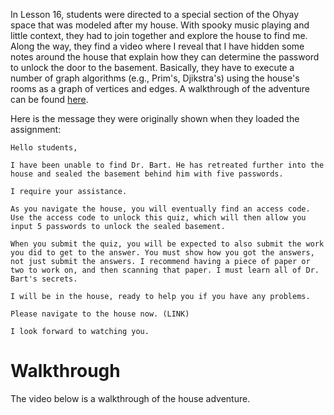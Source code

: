 ---
---

In Lesson 16, students were directed to a special section of the Ohyay space that was modeled after my house. With spooky music playing and little context, they had to join together and explore the house to find me. Along the way, they find a video where I reveal that I have hidden some notes around the house that explain how they can determine the password to unlock the door to the basement. Basically, they have to execute a number of graph algorithms (e.g., Prim's, Djikstra's) using the house's rooms as a graph of vertices and edges. A walkthrough of the adventure can be found [here](TODO).

Here is the message they were originally shown when they loaded the assignment:

```
Hello students,

I have been unable to find Dr. Bart. He has retreated further into the house and sealed the basement behind him with five passwords.

I require your assistance.

As you navigate the house, you will eventually find an access code. Use the access code to unlock this quiz, which will then allow you input 5 passwords to unlock the sealed basement.

When you submit the quiz, you will be expected to also submit the work you did to get to the answer. You must show how you got the answers, not just submit the answers. I recommend having a piece of paper or two to work on, and then scanning that paper. I must learn all of Dr. Bart's secrets.

I will be in the house, ready to help you if you have any problems.

Please navigate to the house now. (LINK)

I look forward to watching you.
```

# Walkthrough

The video below is a walkthrough of the house adventure.